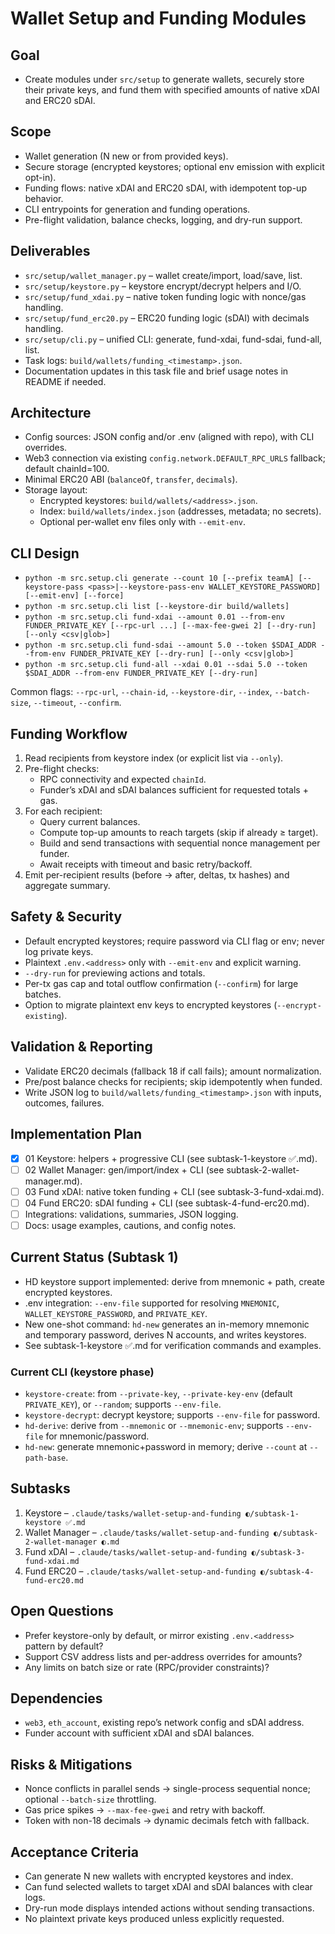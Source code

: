 # Wallet Setup and Funding Modules

## Goal

- Create modules under `src/setup` to generate wallets, securely store their private keys, and fund them with specified amounts of native xDAI and ERC20 sDAI.

## Scope

- Wallet generation (N new or from provided keys).
- Secure storage (encrypted keystores; optional env emission with explicit opt-in).
- Funding flows: native xDAI and ERC20 sDAI, with idempotent top-up behavior.
- CLI entrypoints for generation and funding operations.
- Pre-flight validation, balance checks, logging, and dry-run support.

## Deliverables

- `src/setup/wallet_manager.py` – wallet create/import, load/save, list.
- `src/setup/keystore.py` – keystore encrypt/decrypt helpers and I/O.
- `src/setup/fund_xdai.py` – native token funding logic with nonce/gas handling.
- `src/setup/fund_erc20.py` – ERC20 funding logic (sDAI) with decimals handling.
- `src/setup/cli.py` – unified CLI: generate, fund-xdai, fund-sdai, fund-all, list.
- Task logs: `build/wallets/funding_<timestamp>.json`.
- Documentation updates in this task file and brief usage notes in README if needed.

## Architecture

- Config sources: JSON config and/or .env (aligned with repo), with CLI overrides.
- Web3 connection via existing `config.network.DEFAULT_RPC_URLS` fallback; default chainId=100.
- Minimal ERC20 ABI (`balanceOf`, `transfer`, `decimals`).
- Storage layout:
  - Encrypted keystores: `build/wallets/<address>.json`.
  - Index: `build/wallets/index.json` (addresses, metadata; no secrets).
  - Optional per-wallet env files only with `--emit-env`.

## CLI Design

- `python -m src.setup.cli generate --count 10 [--prefix teamA] [--keystore-pass <pass>|--keystore-pass-env WALLET_KEYSTORE_PASSWORD] [--emit-env] [--force]`
- `python -m src.setup.cli list [--keystore-dir build/wallets]`
- `python -m src.setup.cli fund-xdai --amount 0.01 --from-env FUNDER_PRIVATE_KEY [--rpc-url ...] [--max-fee-gwei 2] [--dry-run] [--only <csv|glob>]`
- `python -m src.setup.cli fund-sdai --amount 5.0 --token $SDAI_ADDR --from-env FUNDER_PRIVATE_KEY [--dry-run] [--only <csv|glob>]`
- `python -m src.setup.cli fund-all --xdai 0.01 --sdai 5.0 --token $SDAI_ADDR --from-env FUNDER_PRIVATE_KEY [--dry-run]`

Common flags: `--rpc-url`, `--chain-id`, `--keystore-dir`, `--index`, `--batch-size`, `--timeout`, `--confirm`.

## Funding Workflow

1. Read recipients from keystore index (or explicit list via `--only`).
2. Pre-flight checks:
   - RPC connectivity and expected `chainId`.
   - Funder’s xDAI and sDAI balances sufficient for requested totals + gas.
3. For each recipient:
   - Query current balances.
   - Compute top-up amounts to reach targets (skip if already ≥ target).
   - Build and send transactions with sequential nonce management per funder.
   - Await receipts with timeout and basic retry/backoff.
4. Emit per-recipient results (before → after, deltas, tx hashes) and aggregate summary.

## Safety & Security

- Default encrypted keystores; require password via CLI flag or env; never log private keys.
- Plaintext `.env.<address>` only with `--emit-env` and explicit warning.
- `--dry-run` for previewing actions and totals.
- Per-tx gas cap and total outflow confirmation (`--confirm`) for large batches.
- Option to migrate plaintext env keys to encrypted keystores (`--encrypt-existing`).

## Validation & Reporting

- Validate ERC20 decimals (fallback 18 if call fails); amount normalization.
- Pre/post balance checks for recipients; skip idempotently when funded.
- Write JSON log to `build/wallets/funding_<timestamp>.json` with inputs, outcomes, failures.

## Implementation Plan

- [x] 01 Keystore: helpers + progressive CLI (see subtask-1-keystore ✅.md).
- [ ] 02 Wallet Manager: gen/import/index + CLI (see subtask-2-wallet-manager.md).
- [ ] 03 Fund xDAI: native token funding + CLI (see subtask-3-fund-xdai.md).
- [ ] 04 Fund ERC20: sDAI funding + CLI (see subtask-4-fund-erc20.md).
- [ ] Integrations: validations, summaries, JSON logging.
- [ ] Docs: usage examples, cautions, and config notes.

## Current Status (Subtask 1)

- HD keystore support implemented: derive from mnemonic + path, create encrypted keystores.
- .env integration: `--env-file` supported for resolving `MNEMONIC`, `WALLET_KEYSTORE_PASSWORD`, and `PRIVATE_KEY`.
- New one-shot command: `hd-new` generates an in-memory mnemonic and temporary password, derives N accounts, and writes keystores.
- See subtask-1-keystore ✅.md for verification commands and examples.

### Current CLI (keystore phase)

- `keystore-create`: from `--private-key`, `--private-key-env` (default `PRIVATE_KEY`), or `--random`; supports `--env-file`.
- `keystore-decrypt`: decrypt keystore; supports `--env-file` for password.
- `hd-derive`: derive from `--mnemonic` or `--mnemonic-env`; supports `--env-file` for mnemonic/password.
- `hd-new`: generate mnemonic+password in memory; derive `--count` at `--path-base`.

## Subtasks

1) Keystore – `.claude/tasks/wallet-setup-and-funding ◐/subtask-1-keystore ✅.md`
2) Wallet Manager – `.claude/tasks/wallet-setup-and-funding ◐/subtask-2-wallet-manager ◐.md`
3) Fund xDAI – `.claude/tasks/wallet-setup-and-funding ◐/subtask-3-fund-xdai.md`
4) Fund ERC20 – `.claude/tasks/wallet-setup-and-funding ◐/subtask-4-fund-erc20.md`

## Open Questions

- Prefer keystore-only by default, or mirror existing `.env.<address>` pattern by default?
- Support CSV address lists and per-address overrides for amounts?
- Any limits on batch size or rate (RPC/provider constraints)?

## Dependencies

- `web3`, `eth_account`, existing repo’s network config and sDAI address.
- Funder account with sufficient xDAI and sDAI balances.

## Risks & Mitigations

- Nonce conflicts in parallel sends → single-process sequential nonce; optional `--batch-size` throttling.
- Gas price spikes → `--max-fee-gwei` and retry with backoff.
- Token with non-18 decimals → dynamic decimals fetch with fallback.

## Acceptance Criteria

- Can generate N new wallets with encrypted keystores and index.
- Can fund selected wallets to target xDAI and sDAI balances with clear logs.
- Dry-run mode displays intended actions without sending transactions.
- No plaintext private keys produced unless explicitly requested.
